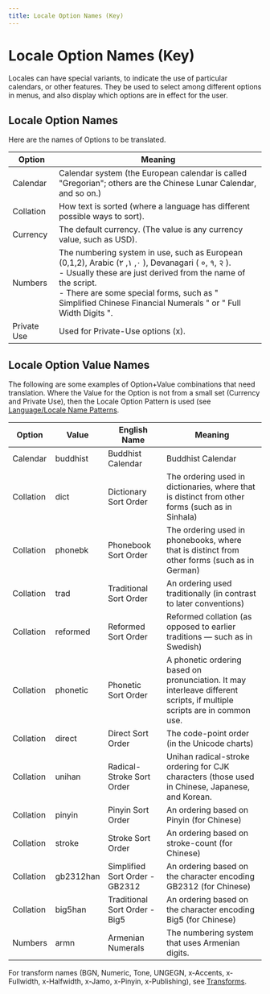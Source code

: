 ```yaml
---
title: Locale Option Names (Key)
---
```


# Locale Option Names (Key)

Locales can have special variants, to indicate the use of particular calendars, or other features. They be used to select among different options in menus, and also display which options are in effect for the user.

## Locale Option Names

Here are the names of Options to be translated.

| Option | Meaning   |
|---|---|
| Calendar | Calendar system (the European calendar is called "Gregorian"; others are the Chinese Lunar Calendar, and so on.) |
| Collation | How text is sorted (where a language has different possible ways to sort). |
| Currency | The default currency. (The value is any currency value, such as USD). |
| Numbers | The numbering system in use, such as European (0,1,2), Arabic (٠, ١, ٢ ), Devanagari ( ०,  १,  २ ). <br /> - Usually these are just derived from the name of the script.<br /> - There are some special forms, such as " Simplified Chinese Financial Numerals " or " Full Width Digits ". |
| Private Use | Used for Private-Use options (x). |

## Locale Option Value Names

The following are some examples of Option+Value combinations that need translation. Where the Value for the Option is not from a small set (Currency and Private Use), then the Locale Option Pattern is used (see [Language/Locale Name Patterns](/translation/displaynames/languagelocale-name-patterns).

| Option | Value | English Name | Meaning |
|---|---|---|---|
| Calendar | buddhist | Buddhist Calendar | Buddhist Calendar  |
| Collation | dict | Dictionary Sort Order | The ordering used in dictionaries, where that is distinct from other forms (such as in Sinhala) |
| Collation | phonebk | Phonebook Sort Order | The ordering used in phonebooks, where that is distinct from other forms (such as in German) |
| Collation  | trad | Traditional Sort Order | An ordering used traditionally (in contrast to later conventions) |
| Collation | reformed   | Reformed Sort Order  | Reformed collation (as opposed to earlier traditions — such as in Swedish) |
| Collation | phonetic   | Phonetic Sort Order  | A phonetic ordering based on pronunciation. It may interleave different scripts, if multiple scripts are in common use. |
| Collation  | direct | Direct Sort Order | The code-point order (in the Unicode charts) |
| Collation | unihan   | Radical-Stroke Sort Order | Unihan radical-stroke ordering for CJK characters (those used in Chinese, Japanese, and Korean. |
| Collation  | pinyin | Pinyin Sort Order | An ordering based on Pinyin (for Chinese) |
| Collation  | stroke | Stroke Sort Order | An ordering based on stroke-count (for Chinese) |
| Collation  | gb2312han | Simplified Sort Order - GB2312 | An ordering based on the character encoding GB2312 (for Chinese) |
| Collation  | big5han | Traditional Sort Order - Big5 | An ordering based on the character encoding Big5 (for Chinese)  |
| Numbers | armn | Armenian Numerals | The numbering system that uses Armenian digits. |

For transform names (BGN, Numeric, Tone, UNGEGN, x-Accents, x-Fullwidth, x-Halfwidth, x-Jamo, x-Pinyin, x-Publishing), see [Transforms](/translation/transforms).


